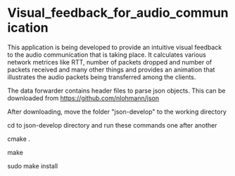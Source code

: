 # Visual_feedback_for_audio_communication

This application is being developed to provide an intuitive visual feedback to the audio communication that is taking place. It calculates various network metrices like RTT, number of packets dropped
and number of packets received and many other things and provides an animation that illustrates the audio packets being transferred among the clients.

The data forwarder contains header files to parse json objects. This can be downloaded from https://github.com/nlohmann/json

After downloading, move the folder "json-develop" to the working directory

cd to json-develop directory and
run these commands one after another

cmake .

make

sudo make install
